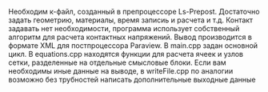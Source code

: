 Необходим к-файл, созданный в препроцессоре Ls-Prepost. Достаточно задать геометрию, материалы, время записиь и расчета и т.д.
Контакт задавать нет необходимости, программа использует собственный алгоритм для расчета контактных напряжений. 
Вывод производится в формате XML для постпроцессора Paraview. 
В main.cpp задан основной цикл. 
В equations.cpp находятся функции для расчета ячеек и узлов сетки, разделенные на отдельные смысловые блоки. 
Если вам необходимы иные данные на выводе, в writeFile.cpp по аналогии возможно без трубностей написать дополнительные выходные данные
